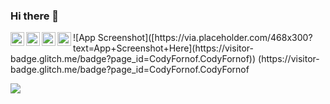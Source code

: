### Hi there 👋
<a href="https://www.instagram.com/abhisheknaiidu/">
  <img align="left" alt="Abhishek's Instagram" width="22px" src="https://raw.githubusercontent.com/hussainweb/hussainweb/main/icons/instagram.png" />
</a>
<a href="https://discord.gg/XTW52Kt">
  <img align="left" alt="Abhishek's Discord" width="22px" src="https://raw.githubusercontent.com/peterthehan/peterthehan/master/assets/discord.svg" />
</a>
<a href="https://twitter.com/abhisheknaiidu">
  <img align="left" alt="Abhishek Naidu | Twitter" width="22px" src="https://raw.githubusercontent.com/peterthehan/peterthehan/master/assets/twitter.svg" />
</a>
<a href="https://www.linkedin.com/in/abhisheknaiidu/">
  <img align="left" alt="Abhishek's LinkedIN" width="22px" src="https://raw.githubusercontent.com/peterthehan/peterthehan/master/assets/linkedin.svg" />
</a>
![App Screenshot]([https://via.placeholder.com/468x300?text=App+Screenshot+Here](https://visitor-badge.glitch.me/badge?page_id=CodyFornof.CodyFornof))
(https://visitor-badge.glitch.me/badge?page_id=CodyFornof.CodyFornof

<a href="https://wakatime.com"><img src="https://wakatime.com/share/@32130c20-64f0-4429-902f-883d1ba0450d/7709a231-d0e2-4e50-a285-da5fdefd2257.png" /></a>

<!--START_SECTION:waka-->
<!--END_SECTION:waka-->

<!--
**CodyFornof/CodyFornof** is a ✨ _special_ ✨ repository because its `README.md` (this file) appears on your GitHub profile.

Here are some ideas to get you started:

- 🔭 I’m currently working on ...
- 🌱 I’m currently learning ...
- 👯 I’m looking to collaborate on ...
- 🤔 I’m looking for help with ...
- 💬 Ask me about ...
- 📫 How to reach me: ...
- 😄 Pronouns: ...
- ⚡ Fun fact: ...
-->


